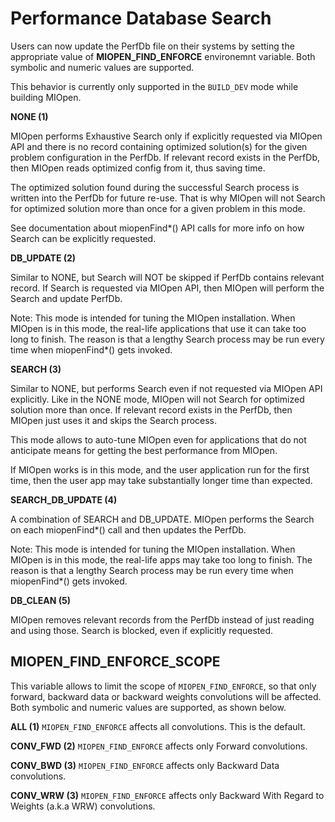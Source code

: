 Performance Database Search
===========================

Users can now update the PerfDb file on their systems by setting the appropriate value of **MIOPEN_FIND_ENFORCE** environemnt variable. Both symbolic and numeric values are supported.

This behavior is currently only supported in the `BUILD_DEV` mode while building MIOpen.

**NONE (1)**

MIOpen performs Exhaustive Search only if explicitly requested via MIOpen API and there is no record containing optimized solution(s) for the given problem configuration in the PerfDb. If relevant record exists in the PerfDb, then MIOpen reads optimized config from it, thus saving time.

The optimized solution found during the successful Search process is written into the PerfDb for future re-use. That is why MIOpen will not Search for optimized solution more than once for a given problem in this mode.

See documentation about miopenFind*() API calls for more info on how Search can be explicitly requested.


**DB_UPDATE (2)**

Similar to NONE, but Search will NOT be skipped if PerfDb contains relevant record. If Search is requested via MIOpen API, then MIOpen will perform the Search and update PerfDb.

Note: This mode is intended for tuning the MIOpen installation. When MIOpen is in this mode, the real-life applications that use it can take too long to finish. The reason is that a lengthy Search process may be run every time when miopenFind*() gets invoked.

**SEARCH (3)**

Similar to NONE, but performs Search even if not requested via MIOpen API explicitly. Like in the NONE mode, MIOpen will not Search for optimized solution more than once. If relevant record exists in the PerfDb, then MIOpen just uses it and skips the Search process.

This mode allows to auto-tune MIOpen even for applications that do not anticipate means for getting the best performance from MIOpen.

If MIOpen works is in this mode, and the user application run for the first time, then the user app may take substantially longer time than expected.

**SEARCH_DB_UPDATE (4)**

A combination of SEARCH and DB_UPDATE. MIOpen performs the Search on each miopenFind*() call and then updates the PerfDb.

Note: This mode is intended for tuning the MIOpen installation. When MIOpen is in this mode, the real-life apps may take too long to finish. The reason is that a lengthy Search process may be run every time when miopenFind*() gets invoked.

**DB_CLEAN (5)**

MIOpen removes relevant records from the PerfDb instead of just reading and using those. Search is blocked, even if explicitly requested.

## MIOPEN_FIND_ENFORCE_SCOPE

This variable allows to limit the scope of `MIOPEN_FIND_ENFORCE`, so that only forward, backward data or backward weights convolutions will be affected. Both symbolic and numeric values are supported, as shown below.

**ALL (1)** `MIOPEN_FIND_ENFORCE` affects all convolutions. This is the default.
		
**CONV_FWD (2)** `MIOPEN_FIND_ENFORCE` affects only Forward convolutions.

**CONV_BWD (3)** `MIOPEN_FIND_ENFORCE` affects only Backward Data convolutions.

**CONV_WRW (3)** `MIOPEN_FIND_ENFORCE` affects only Backward With Regard to Weights (a.k.a WRW) convolutions.